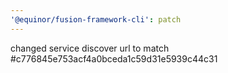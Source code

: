 ```yaml
---
'@equinor/fusion-framework-cli': patch
---
```


changed service discover url to match #c776845e753acf4a0bceda1c59d31e5939c44c31
